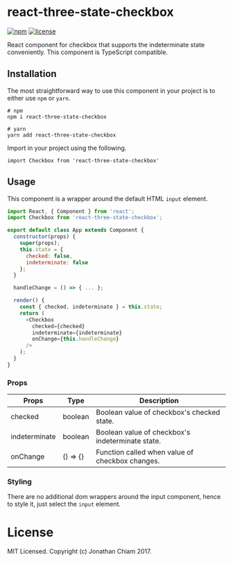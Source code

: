 # react-three-state-checkbox

[![npm](https://img.shields.io/npm/v/react-three-state-checkbox.svg)](https://npmjs.org/package/react-three-state-checkbox)
[![license](https://img.shields.io/github/license/jchiam/react-three-state-checkbox.svg)](https://opensource.org/licenses/MIT)

React component for checkbox that supports the indeterminate state conveniently. This component is TypeScript compatible.

## Installation
The most straightforward way to use this component in your project is to either use `npm` or `yarn`.
```
# npm
npm i react-three-state-checkbox

# yarn
yarn add react-three-state-checkbox
```

Import in your project using the following.
```
import Checkbox from 'react-three-state-checkbox'
```

## Usage
This component is a wrapper around the default HTML `input` element.

```js
import React, { Component } from 'react';
import Checkbox from 'react-three-state-checkbox';

export default class App extends Component {
  constructor(props) {
    super(props);
    this.state = {
      checked: false,
      indeterminate: false
    };
  }

  handleChange = () => { ... };

  render() {
    const { checked, indeterminate } = this.state;
    return (
      <Checkbox
        checked={checked}
        indeterminate={indeterminate}
        onChange={this.handleChange}
      />
    );
  }
}
```

### Props
| Props          | Type      | Description                                      |
| -------------- | --------- | ------------------------------------------------ |
| checked        | boolean   | Boolean value of checkbox's checked state.       |
| indeterminate  | boolean   | Boolean value of checkbox's indeterminate state. |
| onChange       | () => {}  | Function called when value of checkbox changes.  |

### Styling
There are no additional dom wrappers around the input component, hence to style it, just select the `input` element.

# License
MIT Licensed. Copyright (c) Jonathan Chiam 2017.
